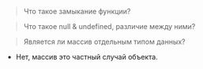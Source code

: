 > Что такое замыкание функции?

> Что такое null & undefined, различие между ними?

> Является ли массив отдельным типом данных?
* Нет, массив это частный случай объекта.